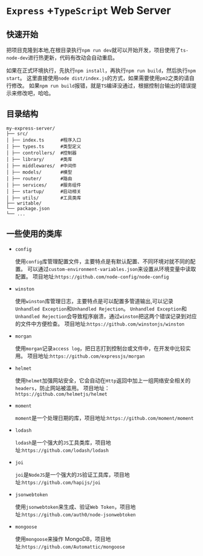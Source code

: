 # `Express` +`TypeScript` Web Server

## 快速开始

把项目克隆到本地,在根目录执行`npm run dev`就可以开始开发，项目使用了`ts-node-dev`进行热更新，代码有改动会自动重启。

如果在正式环境执行，先执行`npm install`，再执行`npm run build`，然后执行`npm start`。
这里直接使用`node dist/index.js`的方式，如果需要使用`pm2`之类的请自行修改。
如果`npm run build`报错，就是`TS`编译没通过，根据控制台输出的错误提示来修改吧，哈哈。

## 目录结构

```
my-express-server/
├── src/
│ ├── index.ts      #程序入口
│ ├── types.ts      #类型定义
│ ├── controllers/  #控制器
│ ├── library/      #类库
│ ├── middlewares/  #中间件
│ ├── models/       #模型
│ ├── router/       #路由
│ ├── services/     #服务组件
│ ├── startup/      #启动相关
│ ├── utils/        #工具类库
├── writable/
└── package.json
└── ...

```

## 一些使用的类库

- `config`

  使用`config`库管理配置文件，主要特点是有默认配置、不同环境对就不同的配置。
  可以通过`custom-environment-variables.json`来设置从环境变量中读取配置。
  项目地址:`https://github.com/node-config/node-config`

- `winston`

  使用`winston`库管理日志，主要特点是可以配置多管道输出,可以记录`Unhandled Exception`和`Unhandled Rejection`。
  `Unhandled Exception`和`Unhandled Rejection`会导致程序崩溃，通过`winston`把这两个错误记录到对应的文件中方便检查。
  项目地址:`https://github.com/winstonjs/winston`

- `morgan`

  使用`morgan`记录`access log`，把日志打到控制台或文件中，在开发中比较实用。
  项目地址:`https://github.com/expressjs/morgan`

- `helmet`

  使用`helmet`加强网站安全，它会自动在`Http`返回中加上一组网络安全相关的`headers`，防止网站被滥用。
  项目地址：`https://github.com/helmetjs/helmet`

- `moment`

  `moment`是一个处理日期的库，项目地址:`https://github.com/moment/moment`

- `lodash`

  `lodash`是一个强大的`JS`工具类库，项目地址:`https://github.com/lodash/lodash`

- `joi`

  `joi`是`NodeJS`是一个强大的`JS`验证工具库，项目地址:`https://github.com/hapijs/joi`

- `jsonwebtoken`

  使用`jsonwebtoken`来生成、验证`Web Token`，项目地址:`https://github.com/auth0/node-jsonwebtoken`

- `mongoose`

  使用`mongoose`来操作 MongoDB，项目地址:`https://github.com/Automattic/mongoose`

```

```

